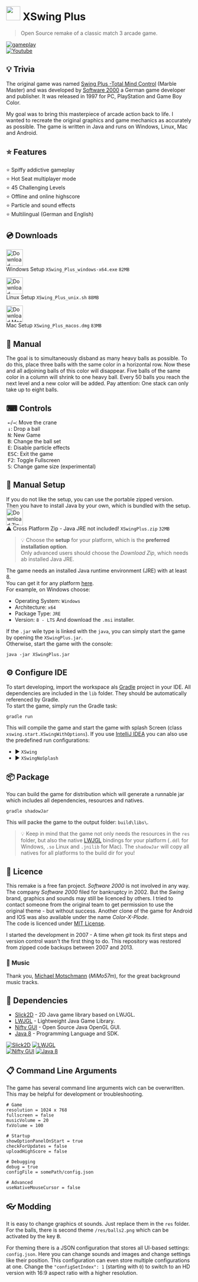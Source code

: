 # <img src="https://raw.githubusercontent.com/tobsef/XSwing/main/.idea/icon.png" width="38"/> XSwing Plus

> Open Source remake of a classic match 3 arcade game.

[![gameplay](https://raw.githubusercontent.com/tobsef/XSwing/media/gameplay.gif)](https://youtu.be/cLm7sDkO8Z8)  
[![Youtube](https://img.shields.io/badge/Play-white.svg?style=flat&logo=youtube&logoColor=FF0000)](https://youtu.be/cLm7sDkO8Z8)

## 💡 Trivia
The original game was named [Swing Plus -Total Mind Control](https://en.wikipedia.org/wiki/Swing_(video_game)) (Marble Master)
and was developed by [Software 2000](https://en.wikipedia.org/wiki/Software_2000)
a German game developer and publisher. It was released in 1997 for PC, PlayStation and Game Boy Color.

My goal was to bring this masterpiece of arcade action back to life. I wanted to recreate the original
graphics and game mechanics as accurately as possible. The game is written in Java and runs
on Windows, Linux, Mac and Android.

## ⭐ Features
⭐ Spiffy addictive gameplay  
⭐ Hot Seat multiplayer mode  
⭐ 45 Challenging Levels  
⭐ Offline and online highscore  
⭐ Particle and sound effects  
⭐ Multilingual (German and English)  

## 💿 Downloads

[<img alt="Download Windows" height="45px" src="https://raw.githubusercontent.com/tobsef/XSwing/media/download-win.svg"/>](https://dl.xswing.net/XSwing_Plus_windows-x64.exe)  
Windows Setup `XSwing_Plus_windows-x64.exe` `82MB`

[<img alt="Download Linux" height="45px" src="https://raw.githubusercontent.com/tobsef/XSwing/media/download-linux.svg"/>](https://dl.xswing.net/XSwing_Plus_unix.sh)  
Linux Setup `XSwing_Plus_unix.sh` `88MB`

[<img alt="Download Mac" height="45px" src="https://raw.githubusercontent.com/tobsef/XSwing/media/download-mac.svg"/>](https://dl.xswing.net/XSwing_Plus_macos.dmg)  
Mac Setup `XSwing_Plus_macos.dmg` `83MB`


## 📖 Manual
The goal is to simultaneously disband as many heavy balls as possible. To do this, place three balls with the same color 
in a horizontal row. Now these and all adjoining balls of this color will disappear. Five balls of the same color in a 
column will shrink to one heavy ball. Every 50 balls you reach the next level and a new color will be added. 
Pay attention: One stack can only take up to eight balls.


## ⌨ Controls
 <kbd>←</kbd>/<kbd>→</kbd>: Move the crane  
 <kbd>↓</kbd>: Drop a ball  
 <kbd>N</kbd>: New Game  
 <kbd>B</kbd>: Change the ball set  
 <kbd>E</kbd>: Disable particle effects  
 <kbd>ESC</kbd>: Exit the game  
 <kbd>F2</kbd>: Toggle Fullscreen  
 <kbd>S</kbd>: Change game size (experimental)


## 🚀 Manual Setup
If you do not like the setup, you can use the portable zipped version.  
Then you have to install Java by your own, which is bundled with the setup.  
[<img alt="Download Zip" height="45px" src="https://raw.githubusercontent.com/tobsef/XSwing/media/download-zip.svg"/>](https://dl.xswing.net/XSwingPlus.zip)  
⚠ Cross Platform Zip - Java JRE not included! `XSwingPlus.zip` `32MB`
> 💡 Choose the **setup** for your platform, which is the **preferred installation option**.  
> Only advanced users should choose the _Download Zip_, which needs ab installed Java JRE.

The game needs an installed Java runtime environment (JRE) with at least 8.  
You can get it for any platform [here](https://adoptium.net/temurin/releases/?version=8).  
For example, on Windows choose:
 * Operating System: `Windows`
 * Architecture: `x64`
 * Package Type: `JRE`
 * Version: `8 - LTS`
And download the `.msi` installer.

If the `.jar` wile type is linked with the `java`, you can simply start the game by opening the `XSwingPlus.jar`.  
Otherwise, start the game with the console:
```shell
java -jar XSwingPlus.jar
```

## ⚙ Configure IDE
To start developing, import the workspace als [Gradle](https://gradle.org) project in your IDE.
All dependencies are included in the `lib` folder. They should be automatically referenced by Gradle.  
To start the game, simply run the Gradle task:
```shell
gradle run
```
This will compile the game and start the game with splash Screen (class `xswing.start.XSwingWithOptions`).
If you use [IntelliJ IDEA](https://www.jetbrains.com/idea/) you can also use the predefined run configurations:
 * ▶ `XSwing` 
 * ▶ `XSwingNoSplash` 


## 📦 Package
You can build the game for distribution which will generate a runnable jar which includes all dependencies,
resources and natives. 
```shell
gradle shadowJar
```
This will packe the game to the output folder: `build\libs\`.

> 💡 Keep in mind that the game not only needs the resources in the `res` folder, but also the
> native [LWJGL](https://www.lwjgl.org) bindings for your platform 
> (`.ddl` for Windows, `.so` Linux and `.jnilib` for Mac).
> The `shadowJar` will copy all natives for all platforms to the build dir for you!


## 📜 Licence
This remake is a free fan project. _Software 2000_ is not involved in any way.
The company _Software 2000_ filed for bankruptcy in 2002. But the _Swing_ brand, graphics and sounds
may still be licenced by others. I tried to contact someone from the original team to get permission
to use the original theme - but without success. Another clone of the game for Android and IOS was 
also available under the name _Color-X-Plode_.  
The code is licenced under [MIT License](https://choosealicense.com/licenses/mit/).

I started the development in 2007 - A time when _git_ took its first steps and version control wasn't 
the first thing to do. This repository was restored from zipped code backups between 2007 and 2013.


### 🎵 Music
Thank you, [Michael Motschmann](https://soundcloud.com/mimo57m) (_MiMo57m_), for the great background music tracks.


## 🧱 Dependencies
 * [Slick2D](https://github.com/joshmarcus/slick2d) -
   2D Java game library based on LWJGL.
 * [LWJGL](https://www.lwjgl.org) -
   Lightweight Java Game Library.
 * [Nifty GUI](https://github.com/nifty-gui/nifty-gui) - 
   Open Source Java OpenGL GUI.
 * [Java 8](https://www.oracle.com/java/technologies/downloads/#java8) - 
   Programming Language and SDK.

[![Slick2D](https://raw.githubusercontent.com/tobsef/XSwing/media/banner_slick.png)](https://github.com/joshmarcus/slick2d)
[![LWJGL](https://raw.githubusercontent.com/tobsef/XSwing/media/banner_lwjgl.png)](https://www.lwjgl.org)  
[![Nifty GUI](https://raw.githubusercontent.com/tobsef/XSwing/media/banner_nifty.png)](https://github.com/nifty-gui/nifty-gui)
[![Java 8](https://raw.githubusercontent.com/tobsef/XSwing/media/banner_java.png)](https://www.oracle.com/java/technologies/downloads/#java8)


## 📋 Command Line Arguments
The game has several command line arguments wich can be overwritten.
This may be helpful for development or troubleshooting.

```properties
# Game
resolution = 1024 x 768
fullscreen = false
musicVolume = 20
fxVolume = 100

# Startup
showOptionPanelOnStart = true
checkForUpdates = false
uploadHighScore = false

# Debugging
debug = true
configFile = somePath/config.json

# Advanced
useNativeMouseCursor = false
```


## 👓 Modding
It is easy to change graphics ot sounds. Just replace them in the `res` folder.
For the balls, there is second theme `/res/balls2.png` which can be activated by the key <kbd>B</kbd>.

For theming there is a JSON configuration that stores all UI-based settings: `config.json`.
Here you can change sounds and images and change settings like their position.
This configuration can even store multiple configurations at one.
Change the `"configSetIndex": 1` (starting with `0`) to switch to an HD version with 16:9 aspect ratio 
with a higher resolution.